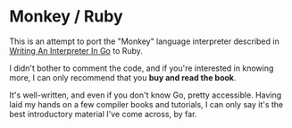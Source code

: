 # Monkey / Ruby

This is an attempt to port the "Monkey" language interpreter described in [Writing An Interpreter In Go](https://interpreterbook.com/) to Ruby.

I didn't bother to comment the code, and if you're interested in knowing more, I can only recommend that you **buy and read the book**.

It's well-written, and even if you don't know Go, pretty accessible. Having laid my hands on a few compiler books and tutorials, I can only say it's the best introductory material I've come across, by far.

